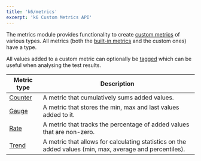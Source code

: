 ```yaml
---
title: 'k6/metrics'
excerpt: 'k6 Custom Metrics API'
---
```


The metrics module provides functionality to create [custom metrics](/using-k6/metrics) of various types. All metrics (both the [built-in metrics](/using-k6/metrics#built-in-metrics) and the custom ones) have a type.

All values added to a custom metric can optionally be [tagged](/using-k6/tags-and-groups) which can be useful when analysing the test results.

| Metric type                                   | Description                                                                                              |
| --------------------------------------------- | -------------------------------------------------------------------------------------------------------- |
| [Counter](/javascript-api/v0-32/k6-metrics/counter) | A metric that cumulatively sums added values.                                                            |
| [Gauge](/javascript-api/v0-32/k6-metrics/gauge)     | A metric that stores the min, max and last values added to it.                                           |
| [Rate](/javascript-api/v0-32/k6-metrics/rate)       | A metric that tracks the percentage of added values that are non-zero.                                   |
| [Trend](/javascript-api/v0-32/k6-metrics/trend)     | A metric that allows for calculating statistics on the added values (min, max, average and percentiles). |
